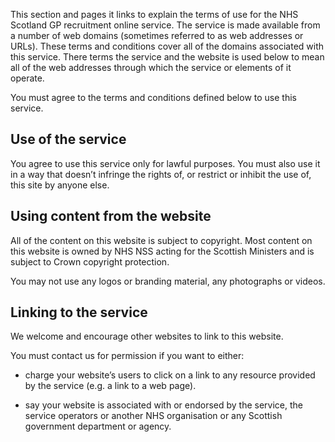 This section and pages it links to explain the terms of use for the NHS Scotland GP recruitment online service.
The service is made available from a number of web domains (sometimes referred to as web addresses or URLs).
These terms and conditions cover all of the domains associated with this service. There terms the service and the website
is used below to mean all of the web addresses through which the service or elements of it operate.

You must agree to the terms and conditions defined below to use this service.

## Use of the service ##

You agree to use this service only for lawful purposes. 
You must also use it in a way that doesn’t infringe the rights of, 
or restrict or inhibit the use of, this site by anyone else.

## Using content from the website ##

All of the content on this website is subject to copyright. Most content on this website is owned by NHS NSS acting
for the Scottish Ministers and is subject to Crown copyright protection.

You may not use any logos or branding material, any photographs or videos.


## Linking to the service ##

We welcome and encourage other websites to link to this website.

You must contact us for permission if you want to either:

* charge your website’s users to click on a link to any resource provided by the service (e.g. a link to a web page).
    
* say your website is associated with or endorsed by the service, the service operators or another NHS organisation or
  any Scottish government department or agency.





